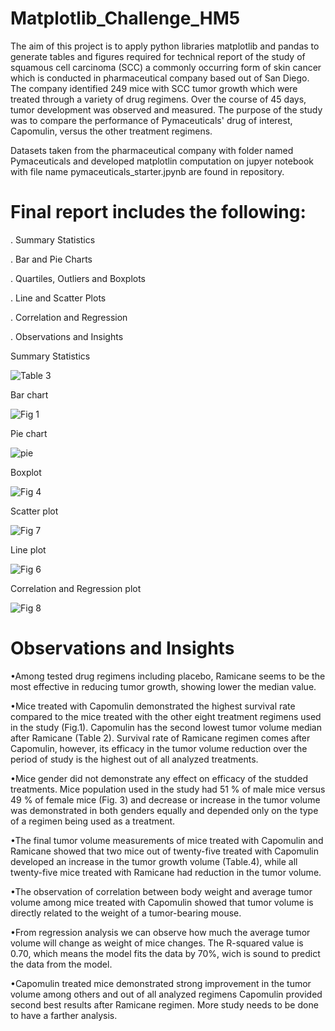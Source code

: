 # Matplotlib_Challenge_HM5

The aim of this project is to apply python libraries matplotlib and pandas to generate tables and figures required for technical report of the study of squamous cell carcinoma (SCC) a commonly occurring form of skin cancer which is conducted in pharmaceutical company based out of San Diego. The company identified 249 mice with SCC tumor growth which were treated through a variety of drug regimens. Over the course of 45 days, tumor development was observed and measured. The purpose of the study was to compare the performance of Pymaceuticals' drug of interest, Capomulin, versus the other treatment regimens. 

Datasets taken from the pharmaceutical company with folder named Pymaceuticals and developed matplotlin computation on jupyer notebook with file name pymaceuticals_starter.jpynb are found in repository.

# Final report includes the following:

  . Summary Statistics
 
  . Bar and Pie Charts
 
  . Quartiles, Outliers and Boxplots
   
  . Line and Scatter Plots
 
  . Correlation and Regression
  
  . Observations and Insights
  
  
 Summary Statistics  
 
 ![Table 3](https://user-images.githubusercontent.com/84547558/150945601-072a9c5d-2f5e-4965-b327-c0c3d0b65449.png)


Bar chart

![Fig 1](https://user-images.githubusercontent.com/84547558/150945681-707c834f-8209-42ba-b715-a8a179349a92.png)


Pie chart

![pie](https://user-images.githubusercontent.com/84547558/150945919-4f38a238-eb6b-435f-bb2d-87920408b79f.png)


Boxplot

![Fig 4](https://user-images.githubusercontent.com/84547558/150946279-db77a13c-4ff1-49d3-a74a-f993b049cb94.png)


Scatter plot

![Fig 7](https://user-images.githubusercontent.com/84547558/150946408-ee4b1d9c-80eb-429e-aeda-67027ff98ca8.png)


Line plot

![Fig 6](https://user-images.githubusercontent.com/84547558/150946590-e3d8301e-25ec-44be-a783-28bb62cc38bf.png)


Correlation and Regression plot

![Fig 8](https://user-images.githubusercontent.com/84547558/150946791-ad13b46d-1e30-4d1d-b586-5d54bcc00d47.png)


# Observations and Insights

•Among tested drug regimens including placebo, Ramicane seems to be the most effective in reducing tumor growth, showing lower the median value.
    
•Mice treated with Capomulin demonstrated the highest survival rate compared to the mice treated with the other eight treatment regimens used in the study (Fig.1). Capomulin has the second lowest tumor volume median after Ramicane (Table 2). Survival rate of Ramicane regimen comes after Capomulin, however,
 its efficacy in the tumor volume reduction over the period of study is the highest out of all analyzed treatments.

•Mice gender did not demonstrate any effect on efficacy of the studded treatments. Mice population used in the study had 51 % of male mice versus 49 % of 
 female mice (Fig. 3) and decrease or increase in the tumor volume was demonstrated in both genders equally and depended only on the type of a regimen being 
 used as a treatment.

•The final tumor volume measurements of mice treated with Capomulin and Ramicane showed that two mice out of twenty-five treated with Capomulin developed an
 increase in the tumor growth volume (Table.4), while all twenty-five mice treated with Ramicane had reduction in the tumor volume.

•The observation of correlation between body weight and average tumor volume among mice treated with Capomulin showed that tumor volume is directly related 
 to the weight of a tumor-bearing mouse.

•From regression analysis we can observe how much the average tumor volume will change as weight of mice changes.
 The R-squared value is 0.70, which means the model fits the data by 70%, wich is sound to predict the data from the model.

•Capomulin treated mice demonstrated strong improvement in the tumor volume  among others and out of all analyzed regimens Capomulin provided second best 
results after Ramicane regimen. More study needs to be done to have a farther analysis.
